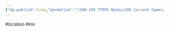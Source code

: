 ```yaml
---
{"dg-publish":true,"permalink":"/290-299 TTRPG Notes/295 Current Games/11 Weeping City/Wiki/Location/Handsome Duregar/"}
---
```



#location #inn 